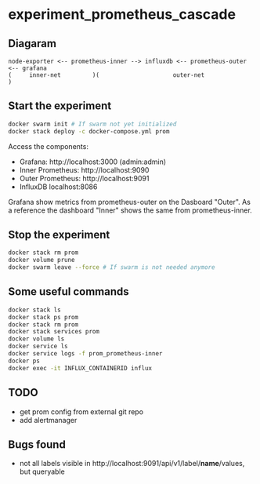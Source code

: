 # experiment_prometheus_cascade

## Diagaram
```
node-exporter <-- prometheus-inner --> influxdb <-- prometheus-outer <-- grafana
(     inner-net         )(                     outer-net                       )
```

## Start the experiment
```sh
docker swarm init # If swarm not yet initialized
docker stack deploy -c docker-compose.yml prom
```

Access the components:
- Grafana: http://localhost:3000 (admin:admin)
- Inner Prometheus: http://localhost:9090
- Outer Prometheus: http://localhost:9091
- InfluxDB localhost:8086

Grafana show metrics from prometheus-outer on the Dasboard "Outer". As a reference
the dashboard "Inner" shows the same from prometheus-inner.

## Stop the experiment
```sh
docker stack rm prom
docker volume prune
docker swarm leave --force # If swarm is not needed anymore
```

## Some useful commands
```sh
docker stack ls
docker stack ps prom
docker stack rm prom
docker stack services prom
docker volume ls
docker service ls
docker service logs -f prom_prometheus-inner
docker ps
docker exec -it INFLUX_CONTAINERID influx
```

## TODO
- get prom config from external git repo
- add alertmanager

## Bugs found
- not all labels visible in http://localhost:9091/api/v1/label/__name__/values, but queryable


